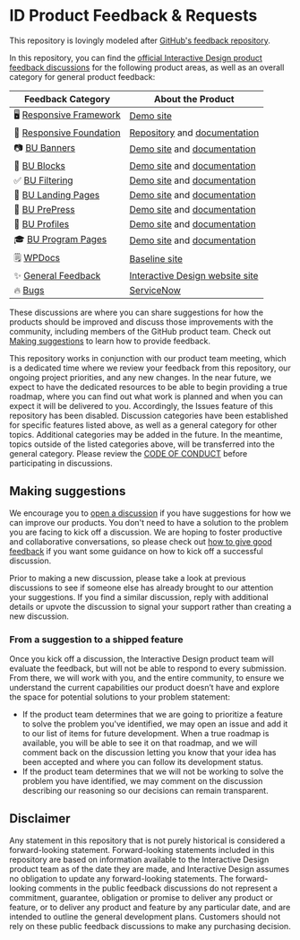 # ID Product Feedback & Requests
This repository is lovingly modeled after [GitHub's feedback repository](https://github.com/github/feedback).

In this repository, you can find the [official Interactive Design product feedback discussions](https://github.com/bu-ist/id-product-feedback/discussions) for the following product areas, as well as an overall category for general product feedback:

| **Feedback Category** | **About the Product** 	|
|---	|---	|
| 🖥️ [Responsive Framework](https://github.com/bu-ist/id-product-feedback/discussions/categories/responsive-framework-feedback) 	| [Demo site](https://id-demos.cms-devl.bu.edu/responsive-framework/) |
| 🎨 [Responsive Foundation](https://github.com/bu-ist/id-product-feedback/discussions/categories/responsive-foundation-feedback) 	| [Repository](https://github.com/bu-ist/responsive-foundation/) and [documentation](https://bu-ist.github.io/responsive-foundation/) |
| 📷 [BU Banners](https://github.com/bu-ist/id-product-feedback/discussions/categories/bu-banners-feedback) 	| [Demo site](https://id-demos.cms-devl.bu.edu/bu-banners/) and [documentation](https://id-demos.cms-devl.bu.edu/bu-banners/image-sizes-guidelines-templates/)	|
| 🧩 [BU Blocks](https://github.com/bu-ist/id-product-feedback/discussions/categories/bu-blocks-feedback) 	| [Demo site](https://id-demos.cms-devl.bu.edu/bu-blocks/) and [documentation](https://github.com/bu-ist/bu-blocks/wiki)	|
| ✅ [BU Filtering](https://github.com/bu-ist/id-product-feedback/discussions/categories/bu-filtering-feedback) 	| [Demo site](https://id-demos.cms-devl.bu.edu/bu-filtering/) and [documentation](https://github.com/bu-ist/bu-filtering/tree/develop/docs)	|
| 🚀 [BU Landing Pages](https://github.com/bu-ist/id-product-feedback/discussions/categories/bu-landing-pages-feedback) 	| [Demo site](https://id-demos.cms-devl.bu.edu/bu-landing-pages/) and [documentation](https://www.bu.edu/tech/services/cccs/websites/www/wordpress/how-to/bu-landing-pages/)	|
| 📰 [BU PrePress](https://github.com/bu-ist/id-product-feedback/discussions/categories/bu-prepress-feedback) | [Demo site](https://id-demos.cms-devl.bu.edu/bu-prepress/) and [documentation](https://github.com/bu-ist/bu-prepress/wiki) 	|
| 👤 [BU Profiles](https://github.com/bu-ist/id-product-feedback/discussions/categories/bu-profiles-feedback) | [Demo site](https://id-demos.cms-devl.bu.edu/bu-profiles/) and [documentation](https://www.bu.edu/tech/services/cccs/websites/www/wordpress/how-to/profiles/) 	|
| 🎓 [BU Program Pages](https://github.com/bu-ist/id-product-feedback/discussions/categories/bu-program-pages-feedback) 	| [Demo site](https://id-demos.cms-devl.bu.edu/bu-programs/degree-program/sculpture-program/) and [documentation](https://github.com/bu-ist/bu-program-pages)	|
| 🗒️ [WPDocs](https://github.com/bu-ist/id-product-feedback/discussions/categories/wpdocs-feedback) 	| [Baseline site](https://wpdocs.bu.edu/)	|
| ✨ [General Feedback](https://github.com/bu-ist/id-product-feedback/discussions/categories/general-feedback) 	| [Interactive Design website site](https://www.bu.edu/interactive-design/)|
| 🔥 [Bugs](https://github.com/bu-ist/id-product-feedback/discussions/categories/bugs) | [ServiceNow](https://www.bu.edu/tech/contact/)|

These discussions are where you can share suggestions for how the products should be improved and discuss those improvements with the community, including members of the GitHub product team. Check out [Making suggestions](#making-suggestions) to learn how to provide feedback.

This repository works in conjunction with our product team meeting, which is a dedicated time where we review your feedback from this repository, our ongoing project priorities, and any new changes. In the near future, we expect to have the dedicated resources to be able to begin providing a true roadmap, where you can find out what work is planned and when you can expect it will be delivered to you. Accordingly, the Issues feature of this repository has been disabled. Discussion categories have been established for specific features listed above, as well as a general category for other topics. Additional categories may be added in the future. In the meantime, topics outside of the listed categories above, will be transferred into the general category. Please review the [CODE OF CONDUCT](CODE_OF_CONDUCT.md) before participating in discussions.

## Making suggestions

We encourage you to [open a discussion](https://github.com/bu-ist/id-product-feedback/discussions) if you have suggestions for how we can improve our products. You don't need to have a solution to the problem you are facing to kick off a discussion. We are hoping to foster productive and collaborative conversations, so please check out [how to give good feedback](https://github.com/bu-ist/id-product-feedback/discussions/1) if you want some guidance on how to kick off a successful discussion.

Prior to making a new discussion, please take a look at previous discussions to see if someone else has already brought to our attention your suggestions. If you find a similar discussion, reply with additional details or upvote the discussion to signal your support rather than creating a new discussion.

### From a suggestion to a shipped feature

Once you kick off a discussion, the Interactive Design product team will evaluate the feedback, but will not be able to respond to every submission. From there, we will work with you, and the entire community, to ensure we understand the current capabilities our product doesn’t have and explore the space for potential solutions to your problem statement:

- If the product team determines that we are going to prioritize a feature to solve the problem you've identified, we may open an issue and add it to our list of items for future development. When a true roadmap is available, you will be able to see it on that roadmap, and we will comment back on the discussion letting you know that your idea has been accepted and where you can follow its development status.
- If the product team determines that we will not be working to solve the problem you have identified, we may comment on the discussion describing our reasoning so our decisions can remain transparent.

## Disclaimer

Any statement in this repository that is not purely historical is considered a forward-looking statement. Forward-looking statements included in this repository are based on information available to the Interactive Design product team as of the date they are made, and Interactive Design assumes no obligation to update any forward-looking statements. The forward-looking comments in the public feedback discussions do not represent a commitment, guarantee, obligation or promise to deliver any product or feature, or to deliver any product and feature by any particular date, and are intended to outline the general development plans. Customers should not rely on these public feedback discussions to make any purchasing decision.
